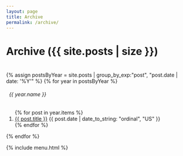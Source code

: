 ```yaml
---
layout: page
title: Archive
permalink: /archive/
---
```


<div class="container-blog-header">
    <h1><i class="fas fa-archive"></i>  Archive ({{ site.posts | size }})</h1>
    <h1>
        <a href="#" class="menu-toggle" title="Toggle Menu">
            <i class="fas fa-ellipsis-v"></i>
        </a>
    </h1>
</div>

<div class="container-post">
<div class="post-content">
{% assign postsByYear = site.posts | group_by_exp:"post", "post.date | date: '%Y'" %}
{% for year in postsByYear %}
	<h6><i class="far fa-calendar-alt"></i>&nbsp; {{ year.name }}</h6>
	<ol>
    {% for post in year.items %}
		<li><a href="{{ post.url }}" title="{{ post.title | escape }}">{{ post.title }}</a> <span>{{ post.date | date_to_string: "ordinal", "US" }}</span></li>
    {% endfor %}
	</ol>
{% endfor %}
</div>
</div>

{% include menu.html %}